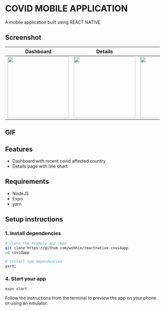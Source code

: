 # COVID MOBILE APPLICATION

A mobile application built using REACT NATIVE

## Screenshot
Dashboard             |  Details                    | Gif 
:-------------------------:|:-------------------------:|:------------------------------------:
<img src="https://user-images.githubusercontent.com/13005159/106375542-8808ee00-6367-11eb-9939-cdf1b09887ae.jpg" width="200"> | <img src="https://user-images.githubusercontent.com/13005159/106375572-bedf0400-6367-11eb-922d-e48621b1ccd4.jpg" width="200"> | <img src="https://user-images.githubusercontent.com/13005159/106375604-082f5380-6368-11eb-85fe-aba1d50c1f24.gif" width="200">




## GIF



## Features

- Dashboard with recent covid affected country
- Details page with line chart


## Requirements

- NodeJS
- Expo
- yarn

## Setup instructions

### 1. Install dependencies

```sh
# Clone the example app repo
git clone https://github.com/wohhie/reactnative-covidapp
cd covidapp

# Install npm dependencies
yarn;
```


### 4. Start your app

```
expo start
```

Follow the instructions from the terminal to preview the app on your phone or using an emulator.